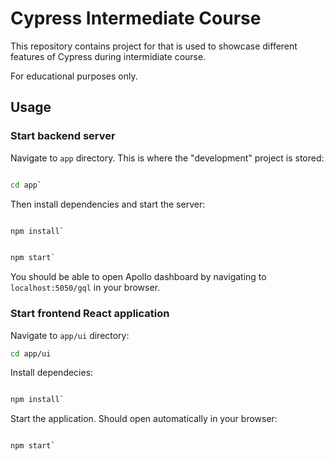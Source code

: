 # Cypress Intermediate Course

This repository contains project for that is used to showcase different features of Cypress during intermidiate course.

For educational purposes only.

## Usage

### Start backend server

Navigate to `app` directory. This is where the "development" project is stored:

```sh

cd app`
```


Then install dependencies and start the server:

```sh

npm install`
```


```sh

npm start`
```


You should be able to open Apollo dashboard by navigating to `localhost:5050/gql` in your browser.


### Start frontend React application

Navigate to `app/ui` directory:

```sh
cd app/ui
```


Install dependecies:

```sh

npm install`
```


Start the application. Should open automatically in your browser:

```sh

npm start`
```
